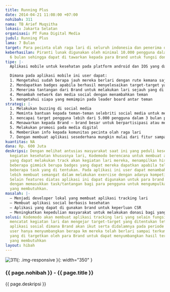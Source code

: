 ```yaml
---
title: Running Plus
date: 2014-04-21 11:08:00 +07:00
nohibah: 311
nama: TB Arief Muqsitha
lokasi: Jakarta Selatan
organisasi: PT Fuma Digital Media
judul: Running Plus
lama: 7 Bulan
target: Para pecinta olah raga lari di seluruh indonesia dan penerima donasi
keberhasilan: Piranti lunak digunakan oleh minimal 10.000 pengguna dalam kurun waktu
  6 bulan sehingga dapat di tawarkan kepada para Brand untuk fungsi donasi nya.
tipe: |-
  Aplikasi mobile untuk kesehatan pada platform android dan IOS yang dapat di download oleh public secara gratis.

  Dimana pada aplikasi mobile ini user dapat:
  1. Mengetahui sudah berapa jauh mereka berlari dengan rute kemana saja
  2. Mendapatkan badges apabila berhasil menyelesaikan target-target yang di tentukan
  3. Menerima tantangan dari Brand untuk melakukan lari sejauh yang di tentukan untuk dapat serta mendonasikan dari yang sudah di sediakan oleh para Brand dalam periode tertentu
  4. Menambah network dan media social dengan menambahkan teman
  5. mengetahui siapa yang memimpin pada leader board antar teman
strategi: |-
  1. Melakukan buzzing di social media
  2. Meminta bantuan kepada teman-teman selebriti social media untuk menyebarkan aplikasi ini
  3. mencapai target pengguna lebih dari 5.000 pengguna dalam 3 bulan pertama
  4. Menawarkan kepada Brand – brand besar untuk berpartisipasi atau mengadakan campaign sosial dengan menggunakan aplikasi ini yang sudah memiliki pengguna lebih dari 5000 pengguna
  5. Melakukan promosi pada media digital
  6. Memberikan info kepada komunitas pecinta olah raga lari
  7. Dengan membuat aplikasi sesederhana mungkin mulai dari fitur sampai dengan UI/IX sehingga tidak membuat pengguna bingung dalam menggunakannya.
kuantitas: NA
dana: Rp. 600 Juta
deskripsi: Dengan melihat antusias masyarakat saat ini yang peduli kesehatan dan maraknya
  kegiatan kesehatan khususnya lari, Kodemodo berencana untuk membuat aplikasi mobile
  yang dapat melakukan track akan kegiatan lari mereka, menampilkan history serta
  beberapa gimmick berupa badges yang dapat mereka dapatkan apabila telah melalui
  beberapa task yang di tentukan. Pada aplikasi ini user dapat menambahkan teman untuk
  lebih membuat semangat dalam melakukan exercise dengan adanya kompetisi yang sehat.
  Selain features diatas aplikasi ini dapat digunakan untuk para brand melakukan CSR
  dengan memasukkan task/tantangan bagi para pengguna untuk mengumpulkan donasi kepada
  yang membutuhkan.
masalah: |-
  – Menjadi developer lokal yang membuat aplikasi tracking lari
  – Membuat aplikasi social berbasis kesehatan
  – Aplikasi yang dapat di gunakan brand untuk keperluan CSR
  – Meningkatkan kepedulian masyarakat untuk melakukan donasi bagi yang membutuhkan tidak hanya dengan menyumbang uang tapi cukup dengan hoby mereka yaitu dengan melakukan lari
solusi: Kodemodo akan membuat aplikasi tracking lari yang selain fungsi utamanya adalah
  mencatat kegiatan lari dan mengejar target-target yang ditentukan tetapi juga sebagai
  aplikasi sosial dimana Brand akan ikut serta didalamnya pada periode tertentu. Dimana
  user hanya menyumbangkan berapa km mereka telah berlari sampai terkumpul jauh km
  yang di targetkan oleh para Brand untuk dapat menyumbangkan hasil tersebut kepada
  yang membutuhkan
layout: hibah
---
```


![311](/static/img/hibahcms/311.png){: .img-responsive }{: width="350" }

### {{ page.nohibah }} - {{ page.title }}

{{ page.deskripsi }}
